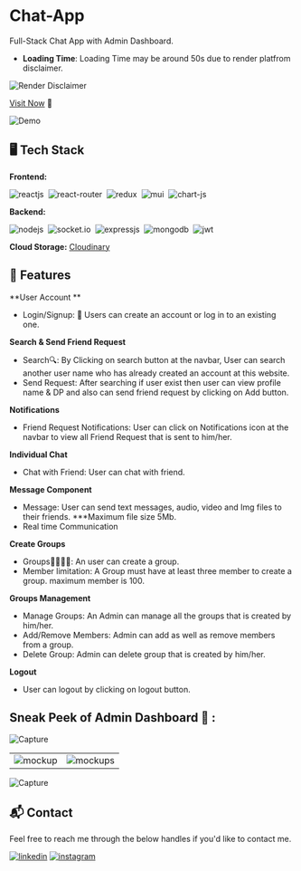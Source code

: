 
# Chat-App
Full-Stack Chat App with Admin Dashboard.

- **Loading Time**: Loading Time may be around 50s due to render platfrom disclaimer.

![Render Disclaimer](https://res.cloudinary.com/ddxwcwxhl/image/upload/v1728108870/samples/landscapes/ta8hyhwztzdmnrsg32mg.png)&nbsp;

[Visit Now](https://chat-app-frontend-usr3.vercel.app/) 🚀

![Demo](https://res.cloudinary.com/ddxwcwxhl/image/upload/v1728111233/samples/landscapes/sruojprtj4cvbmptmyl8.gif)&nbsp;

## 🖥️ Tech Stack
**Frontend:**

![reactjs](https://img.shields.io/badge/React-20232A?style=for-the-badge&logo=react&logoColor=61DAFB)&nbsp;
![react-router](https://img.shields.io/badge/React_Router-CA4245?style=for-the-badge&logo=react-router&logoColor=white)&nbsp;
![redux](https://img.shields.io/badge/Redux-593D88?style=for-the-badge&logo=redux&logoColor=white)&nbsp;
![mui](https://img.shields.io/badge/Material--UI-0081CB?style=for-the-badge&logo=material-ui&logoColor=white)&nbsp;
![chart-js](https://img.shields.io/badge/Chart.js-FF6384?style=for-the-badge&logo=chartdotjs&logoColor=white)&nbsp;

**Backend:**

![nodejs](https://img.shields.io/badge/Node.js-43853D?style=for-the-badge&logo=node.js&logoColor=white)&nbsp;
![socket.io](https://media.dev.to/cdn-cgi/image/width=160,height=70,fit=cover,gravity=auto,format=auto/https%3A%2F%2Fdev-to-uploads.s3.amazonaws.com%2Fi%2F9ukpln29sl8qt01w9fea.png)&nbsp;
![expressjs](https://img.shields.io/badge/Express.js-000000?style=for-the-badge&logo=express&logoColor=white)&nbsp;
![mongodb](https://img.shields.io/badge/MongoDB-4EA94B?style=for-the-badge&logo=mongodb&logoColor=white)&nbsp;
![jwt](	https://img.shields.io/badge/JWT-000000?style=for-the-badge&logo=JSON%20web%20tokens&logoColor=white)&nbsp;


**Cloud Storage:** [Cloudinary](https://cloudinary.com/)

## 🚀 Features

**User Account **
- Login/Signup: 🚪 Users can create an account or log in to an existing one.

**Search & Send Friend Request**
- Search🔍:  By Clicking on search button at the navbar, User can search another user name who has already created an account at this website.
- Send Request: After searching if user exist then user can view profile name & DP and also can send friend request by clicking on Add button. 

**Notifications**
- Friend Request Notifications: User can click on Notifications icon at the navbar to view all Friend Request that is sent to him/her.
  
**Individual Chat**
- Chat with Friend:  User can chat with friend.

**Message Component**
- Message: User can send text messages, audio, video and Img files to their friends. ***Maximum file size 5Mb.
- Real time Communication
  
**Create Groups**
- Groups👨‍👩‍👧‍👧: An user can create a group.
- Member limitation: A Group must have at least three member to create a group. maximum member is 100.
  
**Groups Management**
- Manage Groups: An Admin can manage all the groups that is created by him/her.
- Add/Remove Members: Admin can add as well as remove members from a group.
- Delete Group: Admin can delete group that is created by him/her.

**Logout**
- User can logout by clicking on logout button.

## Sneak Peek of Admin Dashboard 🙈 :
![Capture](https://res.cloudinary.com/ddxwcwxhl/image/upload/v1728073807/samples/landscapes/zw3alamys9w2fstqjkw8.png)

<table>
  <tr>
    <td><img src="https://res.cloudinary.com/ddxwcwxhl/image/upload/v1728073806/samples/landscapes/yjlrtl4naxcyzktkyahr.png" alt="mockup" /></td>
    <td><img src="https://res.cloudinary.com/ddxwcwxhl/image/upload/v1728073806/samples/landscapes/um3iyq0pqllf2wpgxzef.png" alt="mockups" /></td>
  </tr>
  
</table>

![Capture](https://res.cloudinary.com/ddxwcwxhl/image/upload/v1728073806/samples/landscapes/yizsbllyt0knfmp7iqwv.png)

<h2>📬 Contact</h2>

Feel free to reach me through the below handles if you'd like to contact me.

[![linkedin](https://img.shields.io/badge/LinkedIn-0077B5?style=for-the-badge&logo=linkedin&logoColor=white)](https://www.linkedin.com/in/roushan-singh-645819236/)
[![instagram](https://img.shields.io/badge/Instagram-E4405F?style=for-the-badge&logo=instagram&logoColor=white)](https://instagram.com/roushansingh3698?igshid=MzMyNGUyNmU2YQ==)



